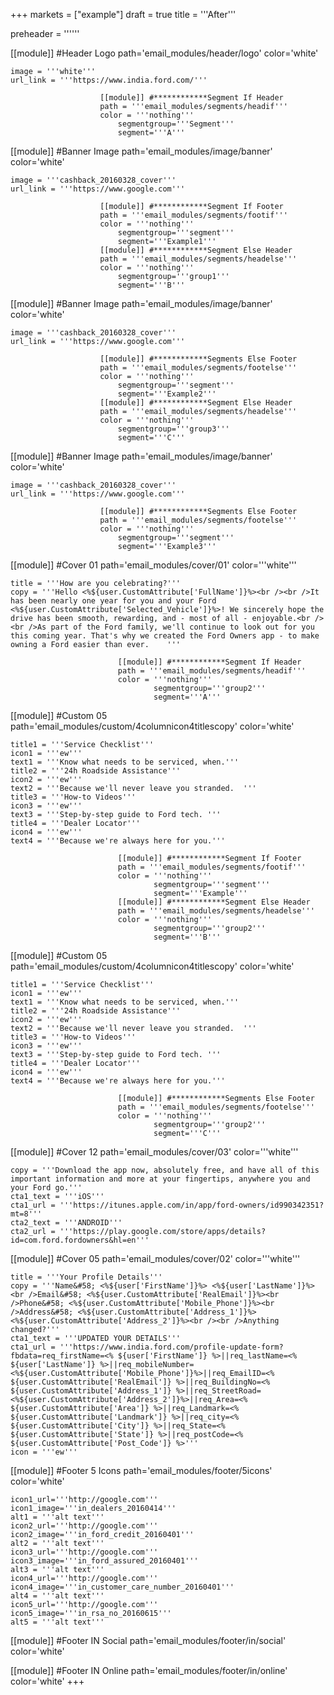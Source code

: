 +++
markets = ["example"]
draft = true
title = '''After'''


preheader = ''''''

[[module]] #Header Logo
path='email_modules/header/logo'
color='white'

	image = '''white'''
	url_link = '''https://www.india.ford.com/'''

						[[module]] #************Segment If Header
						path = '''email_modules/segments/headif'''
						color = '''nothing'''
							segmentgroup='''Segment'''
							segment='''A'''

[[module]] #Banner Image
path='email_modules/image/banner'
color='white'

	image = '''cashback_20160328_cover'''
	url_link = '''https://www.google.com'''

						[[module]] #************Segment If Footer
						path = '''email_modules/segments/footif'''
						color = '''nothing'''
							segmentgroup='''segment'''
							segment='''Example1'''
						[[module]] #************Segment Else Header
						path = '''email_modules/segments/headelse'''
						color = '''nothing'''
							segmentgroup='''group1'''
							segment='''B'''
	
[[module]] #Banner Image
path='email_modules/image/banner'
color='white'

	image = '''cashback_20160328_cover'''
	url_link = '''https://www.google.com'''
	
						[[module]] #************Segments Else Footer
						path = '''email_modules/segments/footelse'''
						color = '''nothing'''
							segmentgroup='''segment'''
							segment='''Example2'''
						[[module]] #************Segment Else Header
						path = '''email_modules/segments/headelse'''
						color = '''nothing'''
							segmentgroup='''group3'''
							segment='''C'''
	
[[module]] #Banner Image
path='email_modules/image/banner'
color='white'

	image = '''cashback_20160328_cover'''
	url_link = '''https://www.google.com'''
	
						[[module]] #************Segments Else Footer
						path = '''email_modules/segments/footelse'''
						color = '''nothing'''
							segmentgroup='''segment'''
							segment='''Example3'''
							
[[module]] #Cover 01
path='email_modules/cover/01'
color='''white'''
 
	title = '''How are you celebrating?'''
	copy = '''Hello <%${user.CustomAttribute['FullName']}%><br /><br />It has been nearly one year for you and your Ford <%${user.CustomAttribute['Selected_Vehicle']}%>! We sincerely hope the drive has been smooth, rewarding, and - most of all - enjoyable.<br /><br />As part of the Ford family, we'll continue to look out for you this coming year. That's why we created the Ford Owners app - to make owning a Ford easier than ever.	'''
	
							[[module]] #************Segment If Header
							path = '''email_modules/segments/headif'''
							color = '''nothing'''
									segmentgroup='''group2'''
									segment='''A'''
									
[[module]] #Custom 05
path='email_modules/custom/4columnicon4titlescopy'
color='white'

	title1 = '''Service Checklist'''
	icon1 = '''ew'''
	text1 = '''Know what needs to be serviced, when.'''
	title2 = '''24h Roadside Assistance'''
	icon2 = '''ew'''
	text2 = '''Because we'll never leave you stranded. 	'''
	title3 = '''How-to Videos'''
	icon3 = '''ew'''
	text3 = '''Step-by-step guide to Ford tech. '''
	title4 = '''Dealer Locator'''
	icon4 = '''ew'''
	text4 = '''Because we're always here for you.'''
							
							[[module]] #************Segment If Footer
							path = '''email_modules/segments/footif'''
							color = '''nothing'''
									segmentgroup='''segment'''
									segment='''Example'''
							[[module]] #************Segment Else Header
							path = '''email_modules/segments/headelse'''
							color = '''nothing'''
									segmentgroup='''group2'''
									segment='''B'''
									
[[module]] #Custom 05
path='email_modules/custom/4columnicon4titlescopy'
color='white'

	title1 = '''Service Checklist'''
	icon1 = '''ew'''
	text1 = '''Know what needs to be serviced, when.'''
	title2 = '''24h Roadside Assistance'''
	icon2 = '''ew'''
	text2 = '''Because we'll never leave you stranded. 	'''
	title3 = '''How-to Videos'''
	icon3 = '''ew'''
	text3 = '''Step-by-step guide to Ford tech. '''
	title4 = '''Dealer Locator'''
	icon4 = '''ew'''
	text4 = '''Because we're always here for you.'''
							
							[[module]] #************Segments Else Footer
							path = '''email_modules/segments/footelse'''
							color = '''nothing'''
									segmentgroup='''group2'''
									segment='''C'''


[[module]] #Cover 12
path='email_modules/cover/03'
color='''white'''

	copy = '''Download the app now, absolutely free, and have all of this important information and more at your fingertips, anywhere you and your Ford go.'''
	cta1_text = '''iOS'''
	cta1_url = '''https://itunes.apple.com/in/app/ford-owners/id990342351?mt=8'''
	cta2_text = '''ANDROID'''
	cta2_url = '''https://play.google.com/store/apps/details?id=com.ford.fordowners&hl=en'''

[[module]] #Cover 05
path='email_modules/cover/02'
color='''white'''

	title = '''Your Profile Details'''
	copy = '''Name&#58; <%${user['FirstName']}%> <%${user['LastName']}%><br />Email&#58; <%${user.CustomAttribute['RealEmail']}%><br />Phone&#58; <%${user.CustomAttribute['Mobile_Phone']}%><br />Address&#58; <%${user.CustomAttribute['Address_1']}%> <%${user.CustomAttribute['Address_2']}%><br /><br />Anything changed?'''
	cta1_text = '''UPDATED YOUR DETAILS'''
	cta1_url = '''https://www.india.ford.com/profile-update-form?fbdata=req_firstName=<% ${user['FirstName']} %>||req_lastName=<% ${user['LastName']} %>||req_mobileNumber=<%${user.CustomAttribute['Mobile_Phone']}%>||req_EmailID=<% ${user.CustomAttribute['RealEmail']} %>||req_BuildingNo=<% ${user.CustomAttribute['Address_1']} %>||req_StreetRoad=<%${user.CustomAttribute['Address_2']}%>||req_Area=<% ${user.CustomAttribute['Area']} %>||req_Landmark=<% ${user.CustomAttribute['Landmark']} %>||req_city=<% ${user.CustomAttribute['City']} %>||req_State=<% ${user.CustomAttribute['State']} %>||req_postCode=<% ${user.CustomAttribute['Post_Code']} %>'''
	icon = '''ew'''

[[module]] #Footer 5 Icons
path='email_modules/footer/5icons'
color='white'

	icon1_url='''http://google.com'''
	icon1_image='''in_dealers_20160414'''
	alt1 = '''alt text'''
	icon2_url='''http://google.com'''
	icon2_image='''in_ford_credit_20160401'''
	alt2 = '''alt text'''
	icon3_url='''http://google.com'''
	icon3_image='''in_ford_assured_20160401'''
	alt3 = '''alt text'''
	icon4_url='''http://google.com'''
	icon4_image='''in_customer_care_number_20160401'''
	alt4 = '''alt text'''
	icon5_url='''http://google.com'''
	icon5_image='''in_rsa_no_20160615'''
	alt5 = '''alt text'''

		
[[module]] #Footer IN Social
path='email_modules/footer/in/social'
color='white'

[[module]] #Footer IN Online
path='email_modules/footer/in/online'
color='white'
+++